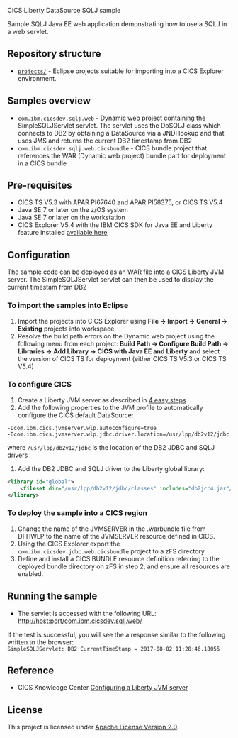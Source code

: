 CICS Liberty DataSource SQLJ sample

Sample SQLJ Java EE web application demonstrating how to use a SQLJ in a web servlet.


## Repository structure

* [`projects/`](projects) - Eclipse projects suitable for importing into a CICS Explorer environment.

## Samples overview

* `com.ibm.cicsdev.sqlj.web` - Dynamic web project containing the SimpleSQLJServlet servlet.  The servlet uses the DoSQLJ class which connects to DB2 by obtaining a DataSource via a JNDI lookup and that uses JMS and returns the current DB2 timestamp from DB2
* `com.ibm.cicsdev.sqlj.web.cicsbundle` - CICS bundle project that references the WAR (Dynamic web project) bundle part for deployment in a CICS bundle

## Pre-requisites
* CICS TS V5.3 with APAR PI67640 and APAR PI58375, or CICS TS V5.4
* Java SE 7 or later on the z/OS system
* Java SE 7 or later on the workstation
* CICS Explorer V5.4 with the IBM CICS SDK for Java EE and Liberty feature installed [available here](https://developer.ibm.com/mainframe/products/downloads)

## Configuration
The sample code can be deployed as an WAR file into a CICS Liberty JVM server. The SimpleSQLJServlet servlet can then be used to display the current timestam from DB2

### To import the samples into Eclipse
1. Import the projects into CICS Explorer using **File -> Import -> General -> Existing** projects into workspace
1. Resolve the build path errors on the Dynamic web project using the following menu from each project: **Build Path -> Configure Build Path -> Libraries -> Add Library -> CICS with Java EE and Liberty** and select the version of CICS TS for deployment (either CICS TS V5.3 or CICS TS V5.4)

### To configure CICS
1. Create a Liberty JVM server as described in [4 easy steps](https://developer.ibm.com/cics/2015/06/04/starting-a-cics-liberty-jvm-server-in-4-easy-steps/)
1. Add the following properties to the JVM profile to automatically configure the CICS default DataSource:
 ```
-Dcom.ibm.cics.jvmserver.wlp.autoconfigure=true
-Dcom.ibm.cics.jvmserver.wlp.jdbc.driver.location=/usr/lpp/db2v12/jdbc
```
where  ```/usr/lpp/db2v12/jdbc``` is the location of the DB2 JDBC and SQLJ drivers
1. Add the DB2 JDBC and SQLJ driver to the Liberty global library:
```xml
<library id="global">
    <fileset dir="/usr/lpp/db2v12/jdbc/classes" includes="db2jcc4.jar"/>
</library>
```

### To deploy the sample into a CICS region 
1. Change the name of the JVMSERVER in the .warbundle file from DFHWLP to the name of the JVMSERVER resource defined in CICS. 
1. Using the CICS Explorer export the ```com.ibm.cicsdev.jdbc.web.cicsbundle``` project to a zFS directory. 
1. Define and install a CICS BUNDLE resource definition referring to the deployed bundle directory on zFS in step 2, and ensure all resources are enabled. 

## Running the sample
* The servlet is accessed with the following URL:
[http://host:port/com.ibm.cicsdev.sqlj.web/](http://host:port/com.ibm.cicsdev.sqlj.web/)  

If the test is successful, you will see the a response similar to the following written to the browser:  
`SimpleSQLJServlet: DB2 CurrentTimeStamp = 2017-08-02 11:28:46.18055`

## Reference
*  CICS Knowledge Center [Configuring a Liberty JVM server](https://www.ibm.com/support/knowledgecenter/SSGMCP_5.4.0/configuring/java/config_jvmserver_liberty.html)

## License
This project is licensed under [Apache License Version 2.0](LICENSE).
